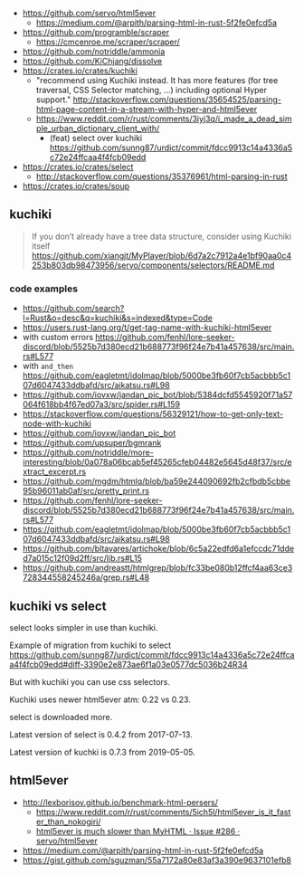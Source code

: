 - https://github.com/servo/html5ever
  - https://medium.com/@arpith/parsing-html-in-rust-5f2fe0efcd5a
- https://github.com/programble/scraper
  - https://cmcenroe.me/scraper/scraper/
- https://github.com/notriddle/ammonia
- https://github.com/KiChjang/dissolve
- https://crates.io/crates/kuchiki
  - "recommend using Kuchiki instead. It has more features (for tree traversal, CSS Selector matching, …) including optional Hyper support." http://stackoverflow.com/questions/35654525/parsing-html-page-content-in-a-stream-with-hyper-and-html5ever
  - https://www.reddit.com/r/rust/comments/3iyj3q/i_made_a_dead_simple_urban_dictionary_client_with/
    - (feat) select over kuchiki https://github.com/sunng87/urdict/commit/fdcc9913c14a4336a5c72e24ffcaa4f4fcb09edd
- https://crates.io/crates/select
  - http://stackoverflow.com/questions/35376961/html-parsing-in-rust
- https://crates.io/crates/soup

## kuchiki

>If you don’t already have a tree data structure, consider using Kuchiki itself https://github.com/xiangjt/MyPlayer/blob/6d7a2c7912a4e1bf90aa0c4253b803db98473956/servo/components/selectors/README.md

### code examples

- https://github.com/search?l=Rust&o=desc&q=kuchiki&s=indexed&type=Code
- https://users.rust-lang.org/t/get-tag-name-with-kuchiki-html5ever
- with custom errors https://github.com/fenhl/lore-seeker-discord/blob/5525b7d380ecd21b688773f96f24e7b41a457638/src/main.rs#L577
- with `and_then` https://github.com/eagletmt/idolmap/blob/5000be3fb60f7cb5acbbb5c107d6047433ddbafd/src/aikatsu.rs#L98
- https://github.com/iovxw/jandan_pic_bot/blob/5384dcfd5545920f71a57064f618bb4f67ed07a3/src/spider.rs#L159
- https://stackoverflow.com/questions/56329121/how-to-get-only-text-node-with-kuchiki
- https://github.com/iovxw/jandan_pic_bot
- https://github.com/upsuper/bgmrank
- https://github.com/notriddle/more-interesting/blob/0a078a06bcab5ef45265cfeb04482e5645d48f37/src/extract_excerpt.rs
- https://github.com/mgdm/htmlq/blob/ba59e244090692fb2cfbdb5cbbe95b96011ab0af/src/pretty_print.rs
- https://github.com/fenhl/lore-seeker-discord/blob/5525b7d380ecd21b688773f96f24e7b41a457638/src/main.rs#L577
- https://github.com/eagletmt/idolmap/blob/5000be3fb60f7cb5acbbb5c107d6047433ddbafd/src/aikatsu.rs#L98
- https://github.com/bltavares/artichoke/blob/6c5a22edfd6a1efccdc71dded7a015c12f09d2ff/src/lib.rs#L15
- https://github.com/andreastt/htmlgrep/blob/fc33be080b12ffcf4aa63ce3728344558245246a/grep.rs#L48

## kuchiki vs select

select looks simpler in use than kuchiki.

Example of migration from kuchiki to select https://github.com/sunng87/urdict/commit/fdcc9913c14a4336a5c72e24ffcaa4f4fcb09edd#diff-3390e2e873ae6f1a03e0577dc5036b24R34

But with kuchiki you can use css selectors.

Kuchiki uses newer html5ever atm: 0.22 vs 0.23.

select is downloaded more.

Latest version of select is 0.4.2 from 2017-07-13.

Latest version of kuchki is 0.7.3 from 2019-05-05.

## html5ever

- http://lexborisov.github.io/benchmark-html-persers/
  - https://www.reddit.com/r/rust/comments/5ich5l/html5ever_is_it_faster_than_nokogiri/
  - [html5ever is much slower than MyHTML · Issue #286 · servo/html5ever](https://github.com/servo/html5ever/issues/286)
- https://medium.com/@arpith/parsing-html-in-rust-5f2fe0efcd5a
- https://gist.github.com/sguzman/55a7172a80e83af3a390e9637101efb8
